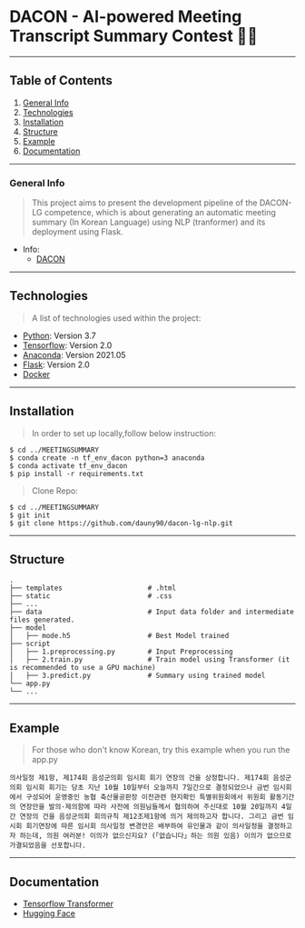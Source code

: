 # DACON - AI-powered Meeting Transcript Summary Contest 👨‍💻

***
## Table of Contents
1. [General Info](#general-info)
2. [Technologies](#technologies)
3. [Installation](#installation)
4. [Structure](#structure)
5. [Example](#example)
6. [Documentation](#documentation)

***
### General Info
> This project aims to present the development pipeline of the DACON-LG competence, which is about generating an automatic meeting summary (In Korean Language) using NLP (tranformer) and its deployment using Flask.

* Info:
    * [DACON](https://dacon.io/en/competitions/official/235813/overview/description)

***
## Technologies
> A list of technologies used within the project:
* [Python](https://www.python.org/downloads/release/python-390/): Version 3.7
* [Tensorflow](https://www.anaconda.com/blog/individual-edition-2021-05): Version 2.0
* [Anaconda](https://www.anaconda.com/blog/individual-edition-2021-05): Version 2021.05
* [Flask](https://flask.palletsprojects.com/en/2.0.x/): Version 2.0
* [Docker](https://www.docker.com/)

***
## Installation
> In order to set up locally,follow below instruction:
```
$ cd ../MEETINGSUMMARY
$ conda create -n tf_env_dacon python=3 anaconda
$ conda activate tf_env_dacon
$ pip install -r requirements.txt
```
> Clone Repo:
```
$ cd ../MEETINGSUMMARY
$ git init
$ git clone https://github.com/dauny90/dacon-lg-nlp.git
```

***
## Structure
    .
    ├── templates                     # .html
    ├── static                        # .css
    ├── ...
    ├── data                          # Input data folder and intermediate files generated.
    ├── model                         
    │   ├── mode.h5                   # Best Model trained
    ├── script                          
    │   ├── 1.preprocessing.py        # Input Preprocessing 
    │   ├── 2.train.py                # Train model using Transformer (it is recommended to use a GPU machine)
    │   ├── 3.predict.py              # Summary using trained model
    └── app.py
    └── ...
    
***
## Example
> For those who don't know Korean, try this example when you run the app.py
```
의사일정 제1항, 제174회 음성군의회 임시회 회기 연장의 건을 상정합니다. 제174회 음성군의회 임시회 회기는 당초 지난 10월 10일부터 오늘까지 7일간으로 결정되었으나 금번 임시회에서 구성되어 운영중인 농협 축산물공판장 이전관련 현지확인 특별위원회에서 위원회 활동기간의 연장안을 발의·제의함에 따라 사전에 의원님들께서 협의하여 주신대로 10월 20일까지 4일간 연장의 건을 음성군의회 회의규칙 제12조제1항에 의거 제의하고자 합니다. 그리고 금번 임시회 회기연장에 따른 임시회 의사일정 변경안은 배부하여 유인물과 같이 의사일정을 결정하고자 하는데, 의원 여러분! 이의가 없으신지요? (「없습니다」하는 의원 있음) 이의가 없으므로 가결되었음을 선포합니다.
```

***
## Documentation
* [Tensorflow Transformer](https://www.tensorflow.org/text/tutorials/transformer)
* [Hugging Face](https://huggingface.co/transformers/)
